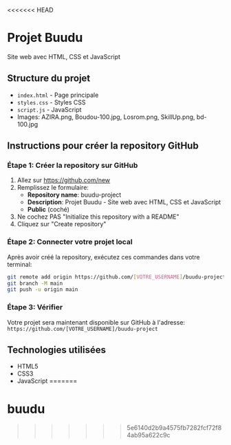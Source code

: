 <<<<<<< HEAD
# Projet Buudu

Site web avec HTML, CSS et JavaScript

## Structure du projet
- `index.html` - Page principale
- `styles.css` - Styles CSS
- `script.js` - JavaScript
- Images: AZIRA.png, Boudou-100.jpg, Losrom.png, SkillUp.png, bd-100.jpg

## Instructions pour créer la repository GitHub

### Étape 1: Créer la repository sur GitHub
1. Allez sur https://github.com/new
2. Remplissez le formulaire:
   - **Repository name**: buudu-project
   - **Description**: Projet Buudu - Site web avec HTML, CSS et JavaScript
   - **Public** (coché)
3. Ne cochez PAS "Initialize this repository with a README"
4. Cliquez sur "Create repository"

### Étape 2: Connecter votre projet local
Après avoir créé la repository, exécutez ces commandes dans votre terminal:

```bash
git remote add origin https://github.com/[VOTRE_USERNAME]/buudu-project.git
git branch -M main
git push -u origin main
```

### Étape 3: Vérifier
Votre projet sera maintenant disponible sur GitHub à l'adresse:
`https://github.com/[VOTRE_USERNAME]/buudu-project`

## Technologies utilisées
- HTML5
- CSS3
- JavaScript
=======
# buudu
>>>>>>> 5e6140d2b9a4575fb7282fcf72f84ab95a622c9c
